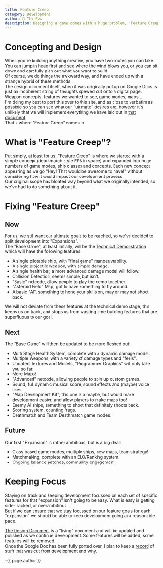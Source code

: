 ```yaml
---
title: Feature Creep
category: Development
author: 🦊 The Fox
description: Designing a game comes with a huge problem, "Feature Creep". In this post I detail how we are trying to avoid it, whilst still getting everything we want in the game.
---
```


# Concepting and Design

When you're building anything creative, you have two routes you can take.  
You can jump in head first and see where the wind blows you, or you can sit down and carefully plan out what you want to build.  
Of course, we do things the awkward way, and have ended up with a strange hybrid of these methods.  
The design document itself, when it was originally put up on Google Docs is just an incoherent string of thoughts spewed out onto a digital page. Weapon concepts, features we wanted to see, game modes, maps...  
I'm doing my best to port this over to this site, and as close to verbatim as possible so you can see what our "ultimate" desires are, however it's unlikely that we will implement everything we have laid out in [that document](https://shockkolate.github.io/polar-space/design).  
That's where "Feature Creep" comes in.



# What is "Feature Creep"?

Put simply, at least for us, "Feature Creep" is where we started with a simple concept (deathmatch style FPS in space) and expanded into huge numbers of game modes, ship classes and concepts. Each new concept appearing as we go "Hey! That would be awesome to have!" without considering how it would impact our development process.  
Our original scope has bloated way beyond what we originally intended, so we've had to do something about it.



# Fixing "Feature Creep"
## Now
For us, we still want our ultimate goals to be reached, so we've decided to split development into "Expansions".  
The "Base Game", at least initially, will be the [Technical Demonstration](https://shockkolate.github.io/polar-space/designs/prototype) which will have the following features:

- A single pilotable ship, with "final game" manoeuvrability.
- A single projectile weapon, with simple damage.
- A single health bar, a more advanced damage model will follow.
- Collision Detection, seems simple, but isn't.
- "Basic" netcode, allow people to play the demo together.
- "Asteroid Field" Map, got to have something to fly around.
- A basic "AI", something to hone your skills on, may or may not shoot back.

We will not deviate from these features at the technical demo stage, this keeps us on track, and stops us from wasting time building features that are superfluous to our goal.

## Next

The "Base Game" will then be updated to be more fleshed out:

- Multi Stage Health System, complete with a dynamic damage model.
- Multiple Weapons, with a variety of damage types and "feels".
- Updated Textures and Models, "Programmer Graphics" will only take you so far.
- More Maps!
- "Advanced" netcode, allowing people to spin up custom games.
- Sound, full dynamic musical score, sound effects and (maybe) voice lines.
- "Map Development Kit", this one is a maybe, but would make development easier, and allow players to make maps too!
- Enemy AI ships, something to shoot that definitely shoots back.
- Scoring system, counting frags.
- Deathmatch and Team Deathmatch game modes.

## Future

Our first "Expansion" is rather ambitious, but is a big deal:

- Class based game modes, multiple ships, new maps, team strategy!
- Matchmaking, complete with an ELO/Ranking system.
- Ongoing balance patches, community engagement.



# Keeping Focus

Staying on track and keeping development focussed on each set of specific features for that "expansion" isn't going to be easy. What is easy is getting side-tracked, or overambitious.  
But if we can ensure that we stay focussed on our feature goals for each "expansion" we should be able to keep development going at a reasonable pace.

[The Design Document](https://shockkolate.github.io/polar-space/design) is a "living" document and will be updated and polished as we continue development. Some features will be added, some features will be removed.  
Once the Google Doc has been fully ported over, I plan to keep a [record](https://shockkolate.github.io/polar-space/designs/cutting-room) of stuff that was cut from development and why.

-{{ page.author }}

